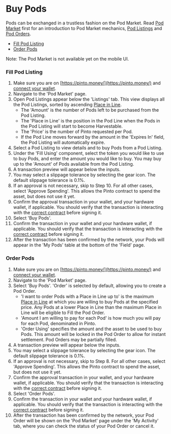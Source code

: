 # Buy Pods

Pods can be exchanged in a trustless fashion on the Pod Market. Read [Pod Market](../../farm/toolshed/pod-market.md) first for an introduction to Pod Market mechanics, [Pod Listings](../../resources/glossary.md#pod-listing) and [Pod Orders](../../resources/glossary.md#pod-order).

* [Fill Pod Listing](buy-pods.md#fill-pod-listing)
* [Order Pods](buy-pods.md#order-pods)

Note: The Pod Market is not available yet on the mobile UI.

### Fill Pod Listing <a href="#fill-pod-listing" id="fill-pod-listing"></a>

1. Make sure you are on [https://pinto.money/](https://pinto.money/) and [connect your wallet](../getting-started/connect-to-pinto.md).
2. Navigate to the 'Pod Market' page.
3. Open Pod Listings appear below the 'Listings' tab. This view displays all the Pod Listings, sorted by ascending [Place in Line](../../resources/glossary.md#pod-line).
   * The 'Amount' is the number of Pods left to be purchased from the Pod Listing.
   * The 'Place in Line' is the position in the Pod Line when the Pods in the Pod Listing will start to become Harvestable.
   * The 'Price' is the number of Pinto requested per Pod.
   * If the Pod Line moves forward by the amount in the 'Expires In' field, the Pod Listing will automatically expire.
4. Select a Pod Listing to view details and to buy Pods from a Pod Listing.
5. Under the 'Fill Using' component, select the token you would like to use to buy Pods, and enter the amount you would like to buy. You may buy up to the 'Amount' of Pods available from the Pod Listing.
6. A transaction preview will appear below the inputs.
7. You may select a slippage tolerance by selecting the gear icon. The default slippage tolerance is 0.1%.
8. If an approval is not necessary, skip to Step 10. For all other cases, select 'Approve Spending'. This allows the Pinto contract to spend the asset, but does not use it yet.
9. Confirm the approval transaction in your wallet, and your hardware wallet, if applicable. You should verify that the transaction is interacting with the [correct contract](../../resources/contracts.md) before signing it.
10. Select 'Buy Pods'.
11. Confirm the transaction in your wallet and your hardware wallet, if applicable. You should verify that the transaction is interacting with the [correct contract](../../resources/contracts.md) before signing it.
12. After the transaction has been confirmed by the network, your Pods will appear in the 'My Pods' table at the bottom of the 'Field' page.

### Order Pods <a href="#order-pods" id="order-pods"></a>

1. Make sure you are on [https://pinto.money/](https://pinto.money/) and [connect your wallet](../getting-started/connect-to-pinto.md).
2. Navigate to the 'Pod Market' page.
3. Select 'Buy Pods'. 'Order' is selected by default, allowing you to create a Pod Order.
   * 'I want to order Pods with a Place in Line up to' is the maximum [Place in Line](../../resources/glossary.md#pod-line) at which you are willing to buy Pods at the specified price. Any Pods at a lower Place in Line than the maximum Place in Line will be eligible to Fill the Pod Order.
   * 'Amount I am willing to pay for each Pod' is how much you will pay for each Pod, denominated in Pinto.
   * 'Order Using' specifies the amount and the asset to be used to buy Pods. This amount will be locked in the Pod Order to allow for instant settlement. Pod Orders may be partially filled.
4. A transaction preview will appear below the inputs.
5. You may select a slippage tolerance by selecting the gear icon. The default slippage tolerance is 0.1%.
6. If an approval is not necessary, skip to Step 8. For all other cases, select 'Approve Spending'. This allows the Pinto contract to spend the asset, but does not use it yet.
7. Confirm the approval transaction in your wallet, and your hardware wallet, if applicable. You should verify that the transaction is interacting with the [correct contract](../../resources/contracts.md) before signing it.
8. Select 'Order Pods'.
9. Confirm the transaction in your wallet and your hardware wallet, if applicable. You should verify that the transaction is interacting with the [correct contract](../../resources/contracts.md) before signing it.
10. After the transaction has been confirmed by the network, your Pod Order will be shown on the 'Pod Market' page under the 'My Activity' tab, where you can check the status of your Pod Order or cancel it.
